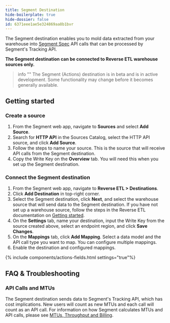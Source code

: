 ```yaml
---
title: Segment Destination
hide-boilerplate: true
hide-dossier: false
id: 6371eee1ae5e324869aa8b1bvr
---
```


The Segment destination enables you to mold data extracted from your warehouse into [Segment Spec](/docs/connections/spec/) API calls that can be processed by Segment's Tracking API.

**The Segment destination can be connected to Reverse ETL warehouse sources only.**

> info ""
> The Segment (Actions) destination is in beta and is in active development. Some functionality may change before it becomes generally available.

## Getting started

### Create a source
1. From the Segment web app, navigate to **Sources** and select **Add Source**.
2. Search for **HTTP API** in the Sources Catalog, select the HTTP API source, and click **Add Source**.
3. Follow the steps to name your source. This is the source that will receive API calls from the Segment destination.
4. Copy the Write Key on the **Overview** tab. You will need this when you set up the Segment destination.

### Connect the Segment destination
1. From the Segment web app, navigate to **Reverse ETL > Destinations**.
2. Click **Add Destination** in top-right corner.
3. Select the Segment destination, click **Next**, and select the warehouse source that will send data to the Segment destination. If you have not set up a warehouse source, follow the steps in the Reverse ETL documentation on [Getting started](/docs/reverse-etl/#getting-started).
4. On the **Settings** tab, name your destination, input the Write Key from the source created above, select an endpoint region, and click **Save Changes**.
5. On the **Mappings** tab, click **Add Mapping**. Select a data model and the API call type you want to map. You can configure multiple mappings.
6. Enable the destination and configured mappings.

{% include components/actions-fields.html settings="true"%}

## FAQ & Troubleshooting

### API Calls and MTUs
The Segment destination sends data to Segment's Tracking API, which has cost implications. New users will count as new MTUs and each call will count as an API call. For information on how Segment calculates MTUs and API calls, please see [MTUs, Throughput and Billing](/docs/guides/usage-and-billing/mtus-and-throughput/).
